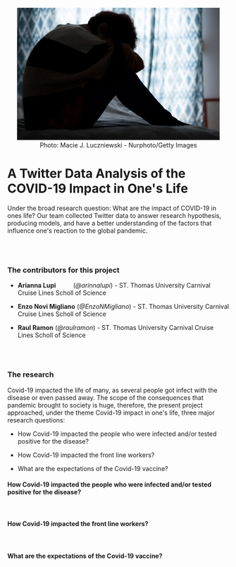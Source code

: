 
<p align="center">
  <img width="460" height="300" src="https://raw.githubusercontent.com/EnzoNMigliano/A_Twitter_Data_Analysis_of_the_COVID19_Impact_in_ones_life/main/Images/Main%20Picture%20option%20two.jpg">
  <br/>
Photo: Macie J. Luczniewski - Nurphoto/Getty Images
</p>


# A Twitter Data Analysis of the COVID-19 Impact in One's Life

Under the broad research question: What are the impact of COVID-19 in ones life? Our team collected Twitter data to answer research hypothesis, producing models, and have a better understanding of the factors that influence one's reaction to the global pandemic.

 <br/>
 <br/>

### The contributors for this project

 - **Arianna Lupi** &nbsp; &nbsp; &nbsp; &nbsp; &nbsp;(*@arinnalupi*)    - ST. Thomas University Carnival Cruise Lines Scholl of Science
 
 - **Enzo Novi Migliano** (*@EnzoNMigliano*) - ST. Thomas University Carnival Cruise Lines Scholl of Science
 
 - **Raul Ramon**         (*@raulramon*)     - ST. Thomas University Carnival Cruise Lines Scholl of Science
 
 <br/>
 <br/>
 
 ### The research 
 
 Covid-19 impacted the life of many, as several people got infect with the disease or even passed away. The scope of the consequences that pandemic brought to society is huge, therefore, the present project approached, under the theme Covid-19 impact in one's life, three major research questions:
 
  - How Covid-19 impacted the people who were infected and/or tested positive for the disease?
  
  - How Covid-19 impacted the front line workers?
  
  - What are the expectations of the Covid-19 vaccine?
  
#### How Covid-19 impacted the people who were infected and/or tested positive for the disease?


 <br/>

#### How Covid-19 impacted the front line workers?



 <br/>

#### What are the expectations of the Covid-19 vaccine?


 <br/>
